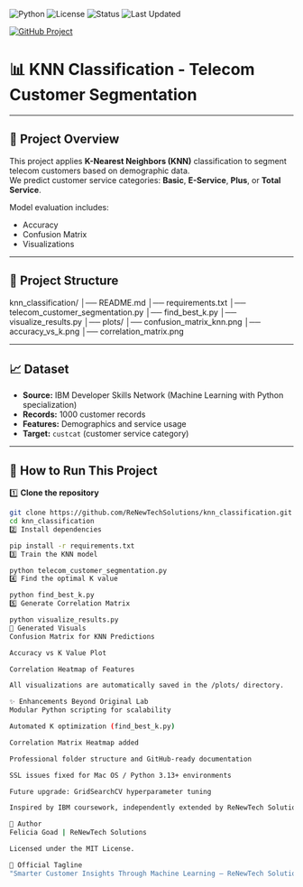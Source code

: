 ![Python](https://img.shields.io/badge/Python-3.9-blue.svg)
![License](https://img.shields.io/badge/License-MIT-green.svg)
![Status](https://img.shields.io/badge/Status-In%20Progress-orange.svg)
![Last Updated](https://img.shields.io/badge/Last%20Updated-April%202025-blueviolet)

[![GitHub Project](https://img.shields.io/badge/View%20Project-on%20GitHub-blue?logo=github)](https://github.com/ReNewTechSolutions/knn_classification)

# 📊 KNN Classification - Telecom Customer Segmentation

---

## 📌 Project Overview

This project applies **K-Nearest Neighbors (KNN)** classification to segment telecom customers based on demographic data.  
We predict customer service categories: **Basic**, **E-Service**, **Plus**, or **Total Service**.

Model evaluation includes:
- Accuracy
- Confusion Matrix
- Visualizations

---

## 📂 Project Structure

knn_classification/ │── README.md │── requirements.txt │── telecom_customer_segmentation.py │── find_best_k.py │── visualize_results.py │── plots/ │── confusion_matrix_knn.png │── accuracy_vs_k.png │── correlation_matrix.png

---

## 📈 Dataset

- **Source:** IBM Developer Skills Network (Machine Learning with Python specialization)
- **Records:** 1000 customer records
- **Features:** Demographics and service usage
- **Target:** `custcat` (customer service category)

---

## 🚀 How to Run This Project

1️⃣ **Clone the repository**

```bash
git clone https://github.com/ReNewTechSolutions/knn_classification.git
cd knn_classification
2️⃣ Install dependencies

pip install -r requirements.txt
3️⃣ Train the KNN model

python telecom_customer_segmentation.py
4️⃣ Find the optimal K value

python find_best_k.py
5️⃣ Generate Correlation Matrix

python visualize_results.py
📸 Generated Visuals
Confusion Matrix for KNN Predictions

Accuracy vs K Value Plot

Correlation Heatmap of Features

All visualizations are automatically saved in the /plots/ directory.

✨ Enhancements Beyond Original Lab
Modular Python scripting for scalability

Automated K optimization (find_best_k.py)

Correlation Matrix Heatmap added

Professional folder structure and GitHub-ready documentation

SSL issues fixed for Mac OS / Python 3.13+ environments

Future upgrade: GridSearchCV hyperparameter tuning

Inspired by IBM coursework, independently extended by ReNewTech Solutions for real-world application readiness.

📌 Author
Felicia Goad | ReNewTech Solutions

Licensed under the MIT License.

🔗 Official Tagline
"Smarter Customer Insights Through Machine Learning — ReNewTech Solutions 2025"